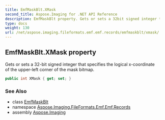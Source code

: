 ```yaml
---
title: EmfMaskBlt.XMask
second_title: Aspose.Imaging for .NET API Reference
description: EmfMaskBlt property. Gets or sets a 32bit signed integer that specifies the logical xcoordinate of the upperleft corner of the mask bitmap
type: docs
weight: 130
url: /net/aspose.imaging.fileformats.emf.emf.records/emfmaskblt/xmask/
---
```

## EmfMaskBlt.XMask property

Gets or sets a 32-bit signed integer that specifies the logical x-coordinate of the upper-left corner of the mask bitmap.

```csharp
public int XMask { get; set; }
```

### See Also

* class [EmfMaskBlt](../)
* namespace [Aspose.Imaging.FileFormats.Emf.Emf.Records](../../emfmaskblt/)
* assembly [Aspose.Imaging](../../../)


